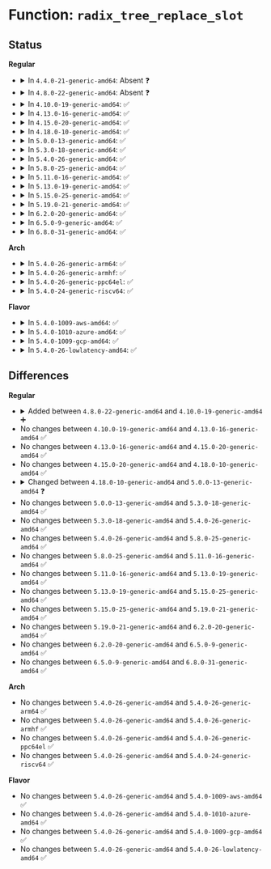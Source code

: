 # Function: <code>radix_tree_replace_slot</code>

## Status
<b>Regular</b>
<ul>
<li>
<details>
<summary>In <code>4.4.0-21-generic-amd64</code>: Absent ❓</summary>

```json
{
  "name": "radix_tree_replace_slot",
  "collision_type": "Static Duplication",
  "inline_type": "Full",
  "funcs": [
    {
      "addr": 18446744071580474797,
      "name": "radix_tree_replace_slot",
      "external": false,
      "loc": "include/linux/radix-tree.h:257",
      "file": "mm/filemap.c",
      "inline": "declared, inlined",
      "caller_inline": [
        "mm/filemap.c:__add_to_page_cache_locked",
        "mm/filemap.c:__delete_from_page_cache",
        "mm/filemap.c:__delete_from_page_cache"
      ],
      "caller_func": []
    },
    {
      "addr": 18446744071580542781,
      "name": "radix_tree_replace_slot",
      "external": false,
      "loc": "include/linux/radix-tree.h:257",
      "file": "mm/truncate.c",
      "inline": "declared, inlined",
      "caller_inline": [],
      "caller_func": []
    },
    {
      "addr": 18446744071580581288,
      "name": "radix_tree_replace_slot",
      "external": false,
      "loc": "include/linux/radix-tree.h:257",
      "file": "mm/shmem.c",
      "inline": "declared, inlined",
      "caller_inline": [],
      "caller_func": []
    },
    {
      "addr": 18446744071580882808,
      "name": "radix_tree_replace_slot",
      "external": false,
      "loc": "include/linux/radix-tree.h:257",
      "file": "mm/migrate.c",
      "inline": "declared, inlined",
      "caller_inline": [
        "mm/migrate.c:migrate_page_move_mapping",
        "mm/migrate.c:migrate_huge_page_move_mapping"
      ],
      "caller_func": []
    }
  ],
  "symbols": []
}
```
</details>
</li>
<li>
<details>
<summary>In <code>4.8.0-22-generic-amd64</code>: Absent ❓</summary>

```json
{
  "name": "radix_tree_replace_slot",
  "collision_type": "Static Duplication",
  "inline_type": "Full",
  "funcs": [
    {
      "addr": 18446744071580547144,
      "name": "radix_tree_replace_slot",
      "external": false,
      "loc": "include/linux/radix-tree.h:259",
      "file": "mm/filemap.c",
      "inline": "declared, inlined",
      "caller_inline": [
        "mm/filemap.c:page_cache_tree_insert"
      ],
      "caller_func": []
    },
    {
      "addr": 18446744071580631334,
      "name": "radix_tree_replace_slot",
      "external": false,
      "loc": "include/linux/radix-tree.h:259",
      "file": "mm/truncate.c",
      "inline": "declared, inlined",
      "caller_inline": [],
      "caller_func": []
    },
    {
      "addr": 18446744071580672549,
      "name": "radix_tree_replace_slot",
      "external": false,
      "loc": "include/linux/radix-tree.h:259",
      "file": "mm/shmem.c",
      "inline": "declared, inlined",
      "caller_inline": [],
      "caller_func": []
    },
    {
      "addr": 18446744071581014769,
      "name": "radix_tree_replace_slot",
      "external": false,
      "loc": "include/linux/radix-tree.h:259",
      "file": "mm/migrate.c",
      "inline": "declared, inlined",
      "caller_inline": [
        "mm/migrate.c:migrate_huge_page_move_mapping",
        "mm/migrate.c:migrate_page_move_mapping"
      ],
      "caller_func": []
    },
    {
      "addr": 18446744071581052392,
      "name": "radix_tree_replace_slot",
      "external": false,
      "loc": "include/linux/radix-tree.h:259",
      "file": "mm/khugepaged.c",
      "inline": "declared, inlined",
      "caller_inline": [
        "mm/khugepaged.c:collapse_shmem",
        "mm/khugepaged.c:collapse_shmem",
        "mm/khugepaged.c:collapse_shmem"
      ],
      "caller_func": []
    },
    {
      "addr": 18446744071581499765,
      "name": "radix_tree_replace_slot",
      "external": false,
      "loc": "include/linux/radix-tree.h:259",
      "file": "fs/dax.c",
      "inline": "declared, inlined",
      "caller_inline": [
        "fs/dax.c:dax_fault",
        "fs/dax.c:dax_fault",
        "fs/dax.c:dax_unlock_mapping_entry"
      ],
      "caller_func": []
    },
    {
      "addr": 18446744071583259644,
      "name": "radix_tree_replace_slot",
      "external": false,
      "loc": "include/linux/radix-tree.h:259",
      "file": "lib/radix-tree.c",
      "inline": "declared, inlined",
      "caller_inline": [
        "lib/radix-tree.c:radix_tree_replace_clear_tags"
      ],
      "caller_func": []
    }
  ],
  "symbols": []
}
```
</details>
</li>
<li>
<details>
<summary>In <code>4.10.0-19-generic-amd64</code>: ✅</summary>

```c
void radix_tree_replace_slot(struct radix_tree_root * root, void * * slot, void * item)
```

```json
{
  "name": "radix_tree_replace_slot",
  "collision_type": "Unique Global",
  "inline_type": "No",
  "funcs": [
    {
      "addr": 18446744071583375744,
      "name": "radix_tree_replace_slot",
      "external": true,
      "loc": "lib/radix-tree.c:1100",
      "file": "lib/radix-tree.c",
      "inline": "seen, unknown",
      "caller_inline": [],
      "caller_func": [
        "mm/migrate.c:migrate_huge_page_move_mapping",
        "mm/migrate.c:migrate_page_move_mapping",
        "mm/khugepaged.c:collapse_shmem",
        "mm/khugepaged.c:collapse_shmem",
        "fs/dax.c:dax_pfn_mkwrite",
        "fs/dax.c:grab_mapping_entry",
        "fs/dax.c:grab_mapping_entry",
        "fs/dax.c:dax_unlock_mapping_entry"
      ]
    }
  ],
  "symbols": [
    {
      "addr": 18446744071583375744,
      "name": "radix_tree_replace_slot",
      "section": ".text",
      "bind": "STB_GLOBAL",
      "size": 18
    }
  ]
}
```
</details>
</li>
<li>
<details>
<summary>In <code>4.13.0-16-generic-amd64</code>: ✅</summary>

```c
void radix_tree_replace_slot(struct radix_tree_root * root, void * * slot, void * item)
```

```json
{
  "name": "radix_tree_replace_slot",
  "collision_type": "Unique Global",
  "inline_type": "No",
  "funcs": [
    {
      "addr": 18446744071588225072,
      "name": "radix_tree_replace_slot",
      "external": true,
      "loc": "lib/radix-tree.c:1225",
      "file": "lib/radix-tree.c",
      "inline": "seen, unknown",
      "caller_inline": [],
      "caller_func": [
        "mm/migrate.c:migrate_huge_page_move_mapping",
        "mm/migrate.c:migrate_page_move_mapping",
        "mm/khugepaged.c:collapse_shmem",
        "mm/khugepaged.c:collapse_shmem",
        "fs/dax.c:dax_writeback_mapping_range",
        "fs/dax.c:grab_mapping_entry",
        "fs/dax.c:grab_mapping_entry",
        "fs/dax.c:dax_unlock_mapping_entry"
      ]
    }
  ],
  "symbols": [
    {
      "addr": 18446744071588225072,
      "name": "radix_tree_replace_slot",
      "section": ".text",
      "bind": "STB_GLOBAL",
      "size": 25
    }
  ]
}
```
</details>
</li>
<li>
<details>
<summary>In <code>4.15.0-20-generic-amd64</code>: ✅</summary>

```c
void radix_tree_replace_slot(struct radix_tree_root * root, void * * slot, void * item)
```

```json
{
  "name": "radix_tree_replace_slot",
  "collision_type": "Unique Global",
  "inline_type": "No",
  "funcs": [
    {
      "addr": 18446744071588775120,
      "name": "radix_tree_replace_slot",
      "external": true,
      "loc": "lib/radix-tree.c:1223",
      "file": "lib/radix-tree.c",
      "inline": "seen, unknown",
      "caller_inline": [],
      "caller_func": [
        "kernel/irq/irqdomain.c:irq_domain_fix_revmap",
        "mm/migrate.c:migrate_huge_page_move_mapping",
        "mm/migrate.c:migrate_page_move_mapping",
        "mm/khugepaged.c:collapse_shmem",
        "mm/khugepaged.c:collapse_shmem",
        "fs/dax.c:dax_finish_sync_fault",
        "fs/dax.c:dax_writeback_mapping_range",
        "fs/dax.c:grab_mapping_entry",
        "fs/dax.c:grab_mapping_entry",
        "fs/dax.c:dax_unlock_mapping_entry"
      ]
    }
  ],
  "symbols": [
    {
      "addr": 18446744071588775120,
      "name": "radix_tree_replace_slot",
      "section": ".text",
      "bind": "STB_GLOBAL",
      "size": 22
    }
  ]
}
```
</details>
</li>
<li>
<details>
<summary>In <code>4.18.0-10-generic-amd64</code>: ✅</summary>

```c
void radix_tree_replace_slot(struct radix_tree_root * root, void * * slot, void * item)
```

```json
{
  "name": "radix_tree_replace_slot",
  "collision_type": "Unique Global",
  "inline_type": "No",
  "funcs": [
    {
      "addr": 18446744071589153776,
      "name": "radix_tree_replace_slot",
      "external": true,
      "loc": "lib/radix-tree.c:1224",
      "file": "lib/radix-tree.c",
      "inline": "seen, unknown",
      "caller_inline": [],
      "caller_func": [
        "kernel/irq/irqdomain.c:irq_domain_fix_revmap",
        "mm/migrate.c:migrate_huge_page_move_mapping",
        "mm/migrate.c:migrate_page_move_mapping",
        "mm/migrate.c:migrate_page_move_mapping",
        "mm/khugepaged.c:collapse_shmem",
        "mm/khugepaged.c:collapse_shmem",
        "fs/dax.c:dax_finish_sync_fault",
        "fs/dax.c:dax_writeback_mapping_range",
        "fs/dax.c:grab_mapping_entry",
        "fs/dax.c:grab_mapping_entry",
        "fs/dax.c:dax_lock_mapping_entry",
        "fs/dax.c:unlock_mapping_entry"
      ]
    }
  ],
  "symbols": [
    {
      "addr": 18446744071589153776,
      "name": "radix_tree_replace_slot",
      "section": ".text",
      "bind": "STB_GLOBAL",
      "size": 22
    }
  ]
}
```
</details>
</li>
<li>
<details>
<summary>In <code>5.0.0-13-generic-amd64</code>: ✅</summary>

```c
void radix_tree_replace_slot(struct xarray * root, void * * slot, void * item)
```

```json
{
  "name": "radix_tree_replace_slot",
  "collision_type": "Unique Global",
  "inline_type": "No",
  "funcs": [
    {
      "addr": 18446744071589386336,
      "name": "radix_tree_replace_slot",
      "external": true,
      "loc": "lib/radix-tree.c:936",
      "file": "lib/radix-tree.c",
      "inline": "seen, unknown",
      "caller_inline": [],
      "caller_func": [
        "kernel/irq/irqdomain.c:irq_domain_fix_revmap"
      ]
    }
  ],
  "symbols": [
    {
      "addr": 18446744071589386336,
      "name": "radix_tree_replace_slot",
      "section": ".text",
      "bind": "STB_GLOBAL",
      "size": 19
    }
  ]
}
```
</details>
</li>
<li>
<details>
<summary>In <code>5.3.0-18-generic-amd64</code>: ✅</summary>

```c
void radix_tree_replace_slot(struct xarray * root, void * * slot, void * item)
```

```json
{
  "name": "radix_tree_replace_slot",
  "collision_type": "Unique Global",
  "inline_type": "No",
  "funcs": [
    {
      "addr": 18446744071589843408,
      "name": "radix_tree_replace_slot",
      "external": true,
      "loc": "lib/radix-tree.c:923",
      "file": "lib/radix-tree.c",
      "inline": "seen, unknown",
      "caller_inline": [],
      "caller_func": [
        "kernel/irq/irqdomain.c:irq_domain_fix_revmap"
      ]
    }
  ],
  "symbols": [
    {
      "addr": 18446744071589843408,
      "name": "radix_tree_replace_slot",
      "section": ".text",
      "bind": "STB_GLOBAL",
      "size": 19
    }
  ]
}
```
</details>
</li>
<li>
<details>
<summary>In <code>5.4.0-26-generic-amd64</code>: ✅</summary>

```c
void radix_tree_replace_slot(struct xarray * root, void * * slot, void * item)
```

```json
{
  "name": "radix_tree_replace_slot",
  "collision_type": "Unique Global",
  "inline_type": "No",
  "funcs": [
    {
      "addr": 18446744071590069504,
      "name": "radix_tree_replace_slot",
      "external": true,
      "loc": "lib/radix-tree.c:923",
      "file": "lib/radix-tree.c",
      "inline": "seen, unknown",
      "caller_inline": [],
      "caller_func": [
        "kernel/irq/irqdomain.c:irq_domain_fix_revmap"
      ]
    }
  ],
  "symbols": [
    {
      "addr": 18446744071590069504,
      "name": "radix_tree_replace_slot",
      "section": ".text",
      "bind": "STB_GLOBAL",
      "size": 19
    }
  ]
}
```
</details>
</li>
<li>
<details>
<summary>In <code>5.8.0-25-generic-amd64</code>: ✅</summary>

```c
void radix_tree_replace_slot(struct xarray * root, void * * slot, void * item)
```

```json
{
  "name": "radix_tree_replace_slot",
  "collision_type": "Unique Global",
  "inline_type": "No",
  "funcs": [
    {
      "addr": 18446744071585065792,
      "name": "radix_tree_replace_slot",
      "external": true,
      "loc": "lib/radix-tree.c:915",
      "file": "lib/radix-tree.c",
      "inline": "seen, unknown",
      "caller_inline": [],
      "caller_func": [
        "kernel/irq/irqdomain.c:irq_domain_fix_revmap"
      ]
    }
  ],
  "symbols": [
    {
      "addr": 18446744071585065792,
      "name": "radix_tree_replace_slot",
      "section": ".text",
      "bind": "STB_GLOBAL",
      "size": 75
    }
  ]
}
```
</details>
</li>
<li>
<details>
<summary>In <code>5.11.0-16-generic-amd64</code>: ✅</summary>

```c
void radix_tree_replace_slot(struct xarray * root, void * * slot, void * item)
```

```json
{
  "name": "radix_tree_replace_slot",
  "collision_type": "Unique Global",
  "inline_type": "No",
  "funcs": [
    {
      "addr": 18446744071585215120,
      "name": "radix_tree_replace_slot",
      "external": true,
      "loc": "lib/radix-tree.c:915",
      "file": "lib/radix-tree.c",
      "inline": "seen, unknown",
      "caller_inline": [],
      "caller_func": [
        "kernel/irq/irqdomain.c:irq_domain_fix_revmap"
      ]
    }
  ],
  "symbols": [
    {
      "addr": 18446744071585215120,
      "name": "radix_tree_replace_slot",
      "section": ".text",
      "bind": "STB_GLOBAL",
      "size": 75
    }
  ]
}
```
</details>
</li>
<li>
<details>
<summary>In <code>5.13.0-19-generic-amd64</code>: ✅</summary>

```c
void radix_tree_replace_slot(struct xarray * root, void * * slot, void * item)
```

```json
{
  "name": "radix_tree_replace_slot",
  "collision_type": "Unique Global",
  "inline_type": "No",
  "funcs": [
    {
      "addr": 18446744071585097968,
      "name": "radix_tree_replace_slot",
      "external": true,
      "loc": "lib/radix-tree.c:915",
      "file": "lib/radix-tree.c",
      "inline": "seen, unknown",
      "caller_inline": [],
      "caller_func": [
        "kernel/irq/irqdomain.c:irq_domain_fix_revmap"
      ]
    }
  ],
  "symbols": [
    {
      "addr": 18446744071585097968,
      "name": "radix_tree_replace_slot",
      "section": ".text",
      "bind": "STB_GLOBAL",
      "size": 75
    }
  ]
}
```
</details>
</li>
<li>
<details>
<summary>In <code>5.15.0-25-generic-amd64</code>: ✅</summary>

```c
void radix_tree_replace_slot(struct xarray * root, void * * slot, void * item)
```

```json
{
  "name": "radix_tree_replace_slot",
  "collision_type": "Unique Global",
  "inline_type": "No",
  "funcs": [
    {
      "addr": 18446744071585545040,
      "name": "radix_tree_replace_slot",
      "external": true,
      "loc": "lib/radix-tree.c:915",
      "file": "lib/radix-tree.c",
      "inline": "seen, unknown",
      "caller_inline": [],
      "caller_func": [
        "kernel/irq/irqdomain.c:irq_domain_fix_revmap"
      ]
    }
  ],
  "symbols": [
    {
      "addr": 18446744071585545040,
      "name": "radix_tree_replace_slot",
      "section": ".text",
      "bind": "STB_GLOBAL",
      "size": 75
    }
  ]
}
```
</details>
</li>
<li>
<details>
<summary>In <code>5.19.0-21-generic-amd64</code>: ✅</summary>

```c
void radix_tree_replace_slot(struct xarray * root, void * * slot, void * item)
```

```json
{
  "name": "radix_tree_replace_slot",
  "collision_type": "Unique Global",
  "inline_type": "No",
  "funcs": [
    {
      "addr": 18446744071586700592,
      "name": "radix_tree_replace_slot",
      "external": true,
      "loc": "lib/radix-tree.c:915",
      "file": "lib/radix-tree.c",
      "inline": "seen, unknown",
      "caller_inline": [],
      "caller_func": [
        "kernel/irq/irqdomain.c:irq_domain_fix_revmap"
      ]
    }
  ],
  "symbols": [
    {
      "addr": 18446744071586700592,
      "name": "radix_tree_replace_slot",
      "section": ".text",
      "bind": "STB_GLOBAL",
      "size": 120
    }
  ]
}
```
</details>
</li>
<li>
<details>
<summary>In <code>6.2.0-20-generic-amd64</code>: ✅</summary>

```c
void radix_tree_replace_slot(struct xarray * root, void * * slot, void * item)
```

```json
{
  "name": "radix_tree_replace_slot",
  "collision_type": "Unique Global",
  "inline_type": "No",
  "funcs": [
    {
      "addr": 18446744071595862176,
      "name": "radix_tree_replace_slot",
      "external": true,
      "loc": "lib/radix-tree.c:915",
      "file": "lib/radix-tree.c",
      "inline": "seen, unknown",
      "caller_inline": [],
      "caller_func": [
        "kernel/irq/irqdomain.c:irq_domain_fix_revmap"
      ]
    }
  ],
  "symbols": [
    {
      "addr": 18446744071595862176,
      "name": "radix_tree_replace_slot",
      "section": ".text",
      "bind": "STB_GLOBAL",
      "size": 120
    }
  ]
}
```
</details>
</li>
<li>
<details>
<summary>In <code>6.5.0-9-generic-amd64</code>: ✅</summary>

```c
void radix_tree_replace_slot(struct xarray * root, void * * slot, void * item)
```

```json
{
  "name": "radix_tree_replace_slot",
  "collision_type": "Unique Global",
  "inline_type": "No",
  "funcs": [
    {
      "addr": 18446744071596379408,
      "name": "radix_tree_replace_slot",
      "external": true,
      "loc": "lib/radix-tree.c:914",
      "file": "lib/radix-tree.c",
      "inline": "seen, unknown",
      "caller_inline": [],
      "caller_func": []
    }
  ],
  "symbols": [
    {
      "addr": 18446744071596379408,
      "name": "radix_tree_replace_slot",
      "section": ".text",
      "bind": "STB_GLOBAL",
      "size": 128
    }
  ]
}
```
</details>
</li>
<li>
<details>
<summary>In <code>6.8.0-31-generic-amd64</code>: ✅</summary>

```c
void radix_tree_replace_slot(struct xarray * root, void * * slot, void * item)
```

```json
{
  "name": "radix_tree_replace_slot",
  "collision_type": "Unique Global",
  "inline_type": "No",
  "funcs": [
    {
      "addr": 18446744071597274656,
      "name": "radix_tree_replace_slot",
      "external": true,
      "loc": "lib/radix-tree.c:914",
      "file": "lib/radix-tree.c",
      "inline": "seen, unknown",
      "caller_inline": [],
      "caller_func": []
    }
  ],
  "symbols": [
    {
      "addr": 18446744071597274656,
      "name": "radix_tree_replace_slot",
      "section": ".text",
      "bind": "STB_GLOBAL",
      "size": 128
    }
  ]
}
```
</details>
</li>
</ul>
<b>Arch</b>
<ul>
<li>
<details>
<summary>In <code>5.4.0-26-generic-arm64</code>: ✅</summary>

```c
void radix_tree_replace_slot(struct xarray * root, void * * slot, void * item)
```

```json
{
  "name": "radix_tree_replace_slot",
  "collision_type": "Unique Global",
  "inline_type": "No",
  "funcs": [
    {
      "addr": 18446603336503847456,
      "name": "radix_tree_replace_slot",
      "external": true,
      "loc": "lib/radix-tree.c:923",
      "file": "lib/radix-tree.c",
      "inline": "seen, unknown",
      "caller_inline": [],
      "caller_func": [
        "kernel/irq/irqdomain.c:irq_domain_fix_revmap"
      ]
    }
  ],
  "symbols": [
    {
      "addr": 18446603336503847456,
      "name": "radix_tree_replace_slot",
      "section": ".text",
      "bind": "STB_GLOBAL",
      "size": 32
    }
  ]
}
```
</details>
</li>
<li>
<details>
<summary>In <code>5.4.0-26-generic-armhf</code>: ✅</summary>

```c
void radix_tree_replace_slot(struct xarray * root, void * * slot, void * item)
```

```json
{
  "name": "radix_tree_replace_slot",
  "collision_type": "Unique Global",
  "inline_type": "No",
  "funcs": [
    {
      "addr": 3236467100,
      "name": "radix_tree_replace_slot",
      "external": true,
      "loc": "lib/radix-tree.c:923",
      "file": "lib/radix-tree.c",
      "inline": "seen, unknown",
      "caller_inline": [],
      "caller_func": [
        "kernel/irq/irqdomain.c:irq_domain_fix_revmap"
      ]
    }
  ],
  "symbols": [
    {
      "addr": 3236467100,
      "name": "radix_tree_replace_slot",
      "section": ".text",
      "bind": "STB_GLOBAL",
      "size": 32
    }
  ]
}
```
</details>
</li>
<li>
<details>
<summary>In <code>5.4.0-26-generic-ppc64el</code>: ✅</summary>

```c
void radix_tree_replace_slot(struct xarray * root, void * * slot, void * item)
```

```json
{
  "name": "radix_tree_replace_slot",
  "collision_type": "Unique Global",
  "inline_type": "No",
  "funcs": [
    {
      "addr": 13835058055297701680,
      "name": "radix_tree_replace_slot",
      "external": true,
      "loc": "lib/radix-tree.c:923",
      "file": "lib/radix-tree.c",
      "inline": "seen, unknown",
      "caller_inline": [],
      "caller_func": []
    }
  ],
  "symbols": [
    {
      "addr": 13835058055297701680,
      "name": "radix_tree_replace_slot",
      "section": ".text",
      "bind": "STB_GLOBAL",
      "size": 28
    }
  ]
}
```
</details>
</li>
<li>
<details>
<summary>In <code>5.4.0-24-generic-riscv64</code>: ✅</summary>

```c
void radix_tree_replace_slot(struct xarray * root, void * * slot, void * item)
```

```json
{
  "name": "radix_tree_replace_slot",
  "collision_type": "Unique Global",
  "inline_type": "No",
  "funcs": [
    {
      "addr": 18446743936279737384,
      "name": "radix_tree_replace_slot",
      "external": true,
      "loc": "lib/radix-tree.c:923",
      "file": "lib/radix-tree.c",
      "inline": "seen, unknown",
      "caller_inline": [],
      "caller_func": [
        "kernel/irq/irqdomain.c:irq_domain_fix_revmap"
      ]
    }
  ],
  "symbols": [
    {
      "addr": 18446743936279737384,
      "name": "radix_tree_replace_slot",
      "section": ".text",
      "bind": "STB_GLOBAL",
      "size": 30
    }
  ]
}
```
</details>
</li>
</ul>
<b>Flavor</b>
<ul>
<li>
<details>
<summary>In <code>5.4.0-1009-aws-amd64</code>: ✅</summary>

```c
void radix_tree_replace_slot(struct xarray * root, void * * slot, void * item)
```

```json
{
  "name": "radix_tree_replace_slot",
  "collision_type": "Unique Global",
  "inline_type": "No",
  "funcs": [
    {
      "addr": 18446744071589671760,
      "name": "radix_tree_replace_slot",
      "external": true,
      "loc": "lib/radix-tree.c:923",
      "file": "lib/radix-tree.c",
      "inline": "seen, unknown",
      "caller_inline": [],
      "caller_func": [
        "kernel/irq/irqdomain.c:irq_domain_fix_revmap"
      ]
    }
  ],
  "symbols": [
    {
      "addr": 18446744071589671760,
      "name": "radix_tree_replace_slot",
      "section": ".text",
      "bind": "STB_GLOBAL",
      "size": 19
    }
  ]
}
```
</details>
</li>
<li>
<details>
<summary>In <code>5.4.0-1010-azure-amd64</code>: ✅</summary>

```c
void radix_tree_replace_slot(struct xarray * root, void * * slot, void * item)
```

```json
{
  "name": "radix_tree_replace_slot",
  "collision_type": "Unique Global",
  "inline_type": "No",
  "funcs": [
    {
      "addr": 18446744071589397584,
      "name": "radix_tree_replace_slot",
      "external": true,
      "loc": "lib/radix-tree.c:923",
      "file": "lib/radix-tree.c",
      "inline": "seen, unknown",
      "caller_inline": [],
      "caller_func": [
        "kernel/irq/irqdomain.c:irq_domain_fix_revmap"
      ]
    }
  ],
  "symbols": [
    {
      "addr": 18446744071589397584,
      "name": "radix_tree_replace_slot",
      "section": ".text",
      "bind": "STB_GLOBAL",
      "size": 19
    }
  ]
}
```
</details>
</li>
<li>
<details>
<summary>In <code>5.4.0-1009-gcp-amd64</code>: ✅</summary>

```c
void radix_tree_replace_slot(struct xarray * root, void * * slot, void * item)
```

```json
{
  "name": "radix_tree_replace_slot",
  "collision_type": "Unique Global",
  "inline_type": "No",
  "funcs": [
    {
      "addr": 18446744071590115136,
      "name": "radix_tree_replace_slot",
      "external": true,
      "loc": "lib/radix-tree.c:923",
      "file": "lib/radix-tree.c",
      "inline": "seen, unknown",
      "caller_inline": [],
      "caller_func": [
        "kernel/irq/irqdomain.c:irq_domain_fix_revmap"
      ]
    }
  ],
  "symbols": [
    {
      "addr": 18446744071590115136,
      "name": "radix_tree_replace_slot",
      "section": ".text",
      "bind": "STB_GLOBAL",
      "size": 19
    }
  ]
}
```
</details>
</li>
<li>
<details>
<summary>In <code>5.4.0-26-lowlatency-amd64</code>: ✅</summary>

```c
void radix_tree_replace_slot(struct xarray * root, void * * slot, void * item)
```

```json
{
  "name": "radix_tree_replace_slot",
  "collision_type": "Unique Global",
  "inline_type": "No",
  "funcs": [
    {
      "addr": 18446744071590165520,
      "name": "radix_tree_replace_slot",
      "external": true,
      "loc": "lib/radix-tree.c:923",
      "file": "lib/radix-tree.c",
      "inline": "seen, unknown",
      "caller_inline": [],
      "caller_func": [
        "kernel/irq/irqdomain.c:irq_domain_fix_revmap"
      ]
    }
  ],
  "symbols": [
    {
      "addr": 18446744071590165520,
      "name": "radix_tree_replace_slot",
      "section": ".text",
      "bind": "STB_GLOBAL",
      "size": 19
    }
  ]
}
```
</details>
</li>
</ul>

## Differences
<b>Regular</b>
<ul>
<li>
<details>
<summary>Added between <code>4.8.0-22-generic-amd64</code> and <code>4.10.0-19-generic-amd64</code> ➕</summary>

```c
void radix_tree_replace_slot(struct radix_tree_root * root, void * * slot, void * item)
```
</details>
</li>
<li>
No changes between <code>4.10.0-19-generic-amd64</code> and <code>4.13.0-16-generic-amd64</code> ✅
</li>
<li>
No changes between <code>4.13.0-16-generic-amd64</code> and <code>4.15.0-20-generic-amd64</code> ✅
</li>
<li>
No changes between <code>4.15.0-20-generic-amd64</code> and <code>4.18.0-10-generic-amd64</code> ✅
</li>
<li>
<details>
<summary>Changed between <code>4.18.0-10-generic-amd64</code> and <code>5.0.0-13-generic-amd64</code> ❓</summary>
<ul>
<li>
<b>Param type changed. </b>
<code>struct radix_tree_root * root</code> ➡️ <code>struct xarray * root</code>
</li>
</ul>
</details>
</li>
<li>
No changes between <code>5.0.0-13-generic-amd64</code> and <code>5.3.0-18-generic-amd64</code> ✅
</li>
<li>
No changes between <code>5.3.0-18-generic-amd64</code> and <code>5.4.0-26-generic-amd64</code> ✅
</li>
<li>
No changes between <code>5.4.0-26-generic-amd64</code> and <code>5.8.0-25-generic-amd64</code> ✅
</li>
<li>
No changes between <code>5.8.0-25-generic-amd64</code> and <code>5.11.0-16-generic-amd64</code> ✅
</li>
<li>
No changes between <code>5.11.0-16-generic-amd64</code> and <code>5.13.0-19-generic-amd64</code> ✅
</li>
<li>
No changes between <code>5.13.0-19-generic-amd64</code> and <code>5.15.0-25-generic-amd64</code> ✅
</li>
<li>
No changes between <code>5.15.0-25-generic-amd64</code> and <code>5.19.0-21-generic-amd64</code> ✅
</li>
<li>
No changes between <code>5.19.0-21-generic-amd64</code> and <code>6.2.0-20-generic-amd64</code> ✅
</li>
<li>
No changes between <code>6.2.0-20-generic-amd64</code> and <code>6.5.0-9-generic-amd64</code> ✅
</li>
<li>
No changes between <code>6.5.0-9-generic-amd64</code> and <code>6.8.0-31-generic-amd64</code> ✅
</li>
</ul>
<b>Arch</b>
<ul>
<li>
No changes between <code>5.4.0-26-generic-amd64</code> and <code>5.4.0-26-generic-arm64</code> ✅
</li>
<li>
No changes between <code>5.4.0-26-generic-amd64</code> and <code>5.4.0-26-generic-armhf</code> ✅
</li>
<li>
No changes between <code>5.4.0-26-generic-amd64</code> and <code>5.4.0-26-generic-ppc64el</code> ✅
</li>
<li>
No changes between <code>5.4.0-26-generic-amd64</code> and <code>5.4.0-24-generic-riscv64</code> ✅
</li>
</ul>
<b>Flavor</b>
<ul>
<li>
No changes between <code>5.4.0-26-generic-amd64</code> and <code>5.4.0-1009-aws-amd64</code> ✅
</li>
<li>
No changes between <code>5.4.0-26-generic-amd64</code> and <code>5.4.0-1010-azure-amd64</code> ✅
</li>
<li>
No changes between <code>5.4.0-26-generic-amd64</code> and <code>5.4.0-1009-gcp-amd64</code> ✅
</li>
<li>
No changes between <code>5.4.0-26-generic-amd64</code> and <code>5.4.0-26-lowlatency-amd64</code> ✅
</li>
</ul>
